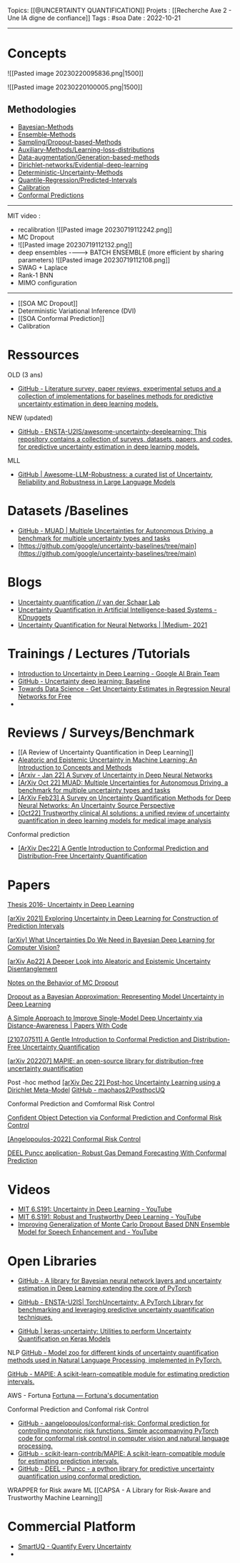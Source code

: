 Topics: [[@UNCERTAINTY QUANTIFICATION]]
Projets : [[Recherche Axe 2 - Une IA digne de confiance]]
Tags : #soa 
Date : 2022-10-21
***

# Concepts

![[Pasted image 20230220095836.png|1500]]

![[Pasted image 20230220100005.png|1500]]


## Methodologies
- [Bayesian-Methods](https://github.com/ENSTA-U2IS/awesome-uncertainty-deeplearning#bayesian-methods)
- [Ensemble-Methods](https://github.com/ENSTA-U2IS/awesome-uncertainty-deeplearning#ensemble-methods)
- [Sampling/Dropout-based-Methods](https://github.com/ENSTA-U2IS/awesome-uncertainty-deeplearning#samplingdropout-based-methods)
- [Auxiliary-Methods/Learning-loss-distributions](https://github.com/ENSTA-U2IS/awesome-uncertainty-deeplearning#auxiliary-methodslearning-loss-distributions)
- [Data-augmentation/Generation-based-methods](https://github.com/ENSTA-U2IS/awesome-uncertainty-deeplearning#data-augmentationgeneration-based-methods)
- [Dirichlet-networks/Evidential-deep-learning](https://github.com/ENSTA-U2IS/awesome-uncertainty-deeplearning#dirichlet-networksevidential-deep-learning)
- [Deterministic-Uncertainty-Methods](https://github.com/ENSTA-U2IS/awesome-uncertainty-deeplearning#deterministic-uncertainty-methods)
- [Quantile-Regression/Predicted-Intervals](https://github.com/ENSTA-U2IS/awesome-uncertainty-deeplearning#quantile-regressionpredicted-intervals)
- [Calibration](https://github.com/ENSTA-U2IS/awesome-uncertainty-deeplearning#calibration)
- [Conformal Predictions](https://github.com/ENSTA-U2IS/awesome-uncertainty-deeplearning#conformal-predictions)


----
MIT video :
- recalibration
![[Pasted image 20230719112242.png]]
- MC Dropout
- ![[Pasted image 20230719112132.png]]
- deep ensembles  ----> BATCH ENSEMBLE (more efficient by sharing parameters)
 ![[Pasted image 20230719112108.png]]
- SWAG + Laplace
- Rank-1 BNN
- MIMO configuration
---




-  [[SOA MC Dropout]]
 - Deterministic Variational Inference (DVI)
 - [[SOA Conformal Prediction]]
 - Calibration
 

# Ressources
OLD (3 ans)
- [GitHub - Literature survey, paper reviews, experimental setups and a collection of implementations for baselines methods for predictive uncertainty estimation in deep learning models.](https://github.com/ahmedmalaa/deep-learning-uncertainty)

NEW (updated)
- [GitHub - ENSTA-U2IS/awesome-uncertainty-deeplearning: This repository contains a collection of surveys, datasets, papers, and codes, for predictive uncertainty estimation in deep learning models.](https://github.com/ENSTA-U2IS/awesome-uncertainty-deeplearning)

MLL
- [GitHub | Awesome-LLM-Robustness: a curated list of Uncertainty, Reliability and Robustness in Large Language Models](https://github.com/jxzhangjhu/Awesome-LLM-Uncertainty-Reliability-Robustness)


# Datasets /Baselines
- [GitHub - MUAD | Multiple Uncertainties for Autonomous Driving, a benchmark for multiple uncertainty types and tasks ](https://github.com/ENSTA-U2IS/MUAD-Dataset)
- [https://github.com/google/uncertainty-baselines/tree/main](https://github.com/google/uncertainty-baselines/tree/main)


# Blogs
- [Uncertainty quantification // van der Schaar Lab](https://www.vanderschaar-lab.com/uncertainty-quantification/)
- [Uncertainty Quantification in Artificial Intelligence-based Systems - KDnuggets](https://www.kdnuggets.com/2022/04/uncertainty-quantification-artificial-intelligencebased-systems.html)
- [Uncertainty Quantification for Neural Networks | |Medium- 2021](https://medium.com/uncertainty-quantification-for-neural-networks/uncertainty-quantification-for-neural-networks-a2c5f3c1836d)

# Trainings / Lectures /Tutorials
- [Introduction to Uncertainty in Deep Learning - Google AI Brain Team](https://www.gatsby.ucl.ac.uk/~balaji/balaji-uncertainty-talk-cifar-dlrl.pdf) 
- [GitHub - Uncertainty deep learning: Baseline](https://github.com/cpark321/uncertainty-deep-learning)
- [Towards Data Science - Get Uncertainty Estimates in Regression Neural Networks for Free](https://towardsdatascience.com/get-uncertainty-estimates-in-neural-networks-for-free-48f2edb82c8f)
- 

# Reviews / Surveys/Benchmark
- [[A Review of Uncertainty Quantification in Deep Learning]]
- [Aleatoric and Epistemic Uncertainty in Machine Learning: An Introduction to Concepts and Methods](https://arxiv.org/abs/1910.09457)
- [[Arxiv - Jan 22] A Survey of Uncertainty in Deep Neural Networks](https://arxiv.org/abs/2107.03342)
- [[ArXiv Oct 22] MUAD: Multiple Uncertainties for Autonomous Driving, a benchmark for multiple uncertainty types and tasks](https://arxiv.org/abs/2203.01437)
- [[ArXiv Feb23] A Survey on Uncertainty Quantification Methods for Deep Neural Networks: An Uncertainty Source Perspective](https://arxiv.org/abs/2302.13425)
- [[Oct22] Trustworthy clinical AI solutions: a unified review of uncertainty quantification in deep learning models for medical image analysis](https://hal.science/hal-03806630/file/UQ_review_HAL.pdf)


Conformal prediction
- [[ArXiv Dec22] A Gentle Introduction to Conformal Prediction and Distribution-Free Uncertainty Quantification](https://arxiv.org/abs/2107.07511)

# Papers
[Thesis 2016- Uncertainty in Deep Learning](http://mlg.eng.cam.ac.uk/yarin/thesis/thesis.pdf)

[[arXiv 2021] Exploring Uncertainty in Deep Learning for Construction of Prediction Intervals](https://arxiv.org/abs/2104.12953)

[[arXiv] What Uncertainties Do We Need in Bayesian Deep Learning for Computer Vision?](https://arxiv.org/abs/1703.04977)

[[arXiv Ap22] A Deeper Look into Aleatoric and Epistemic Uncertainty Disentanglement](https://arxiv.org/abs/2204.09308)

[Notes on the Behavior of MC Dropout](https://arxiv.org/pdf/2008.02627.pdf)

[Dropout as a Bayesian Approximation: Representing Model Uncertainty in Deep Learning](https://arxiv.org/abs/1506.02142)

[A Simple Approach to Improve Single-Model Deep Uncertainty via Distance-Awareness | Papers With Code](https://paperswithcode.com/paper/a-simple-approach-to-improve-single-model)

[[2107.07511] A Gentle Introduction to Conformal Prediction and Distribution-Free Uncertainty Quantification](https://arxiv.org/abs/2107.07511)

[[arXiv 202207] MAPIE: an open-source library for distribution-free uncertainty quantification](https://arxiv.org/abs/2207.12274)

Post -hoc method
[[arXiv Dec 22] Post-hoc Uncertainty Learning using a Dirichlet Meta-Model](https://arxiv.org/abs/2212.07359)
[GitHub - maohaos2/PosthocUQ](https://github.com/maohaos2/PosthocUQ)

Conformal Prediction and Comformal Risk Control

[Confident Object Detection via Conformal Prediction and Conformal Risk Control](https://hal.science/hal-04063441v1/document)

[[Angelopoulos-2022] Conformal Risk Control](https://arxiv.org/pdf/2208.02814.pdf)

[DEEL Puncc application- Robust Gas Demand Forecasting With Conformal Prediction](https://proceedings.mlr.press/v179/mendil22a/mendil22a.pdf)




# Videos
- [MIT 6.S191: Uncertainty in Deep Learning - YouTube](https://www.youtube.com/watch?v=veYq6EWZyVc)
- [MIT 6.S191: Robust and Trustworthy Deep Learning - YouTube](https://www.youtube.com/watch?v=kIiO4VSrivU&list=PLtBw6njQRU-rwp5__7C0oIVt26ZgjG9NI&index=6) 
- [Improving Generalization of Monte Carlo Dropout Based DNN Ensemble Model for Speech Enhancement and - YouTube](https://www.youtube.com/watch?v=vaksBs5JBHI)


# Open Libraries
- [GitHub - A library for Bayesian neural network layers and uncertainty estimation in Deep Learning extending the core of PyTorch](https://github.com/IntelLabs/bayesian-torch)

- [GitHub - ENSTA-U2IS| TorchUncertainty: A PyTorch Library for benchmarking and leveraging predictive uncertainty quantification techniques.](https://github.com/ENSTA-U2IS/torch-uncertainty)
- [GitHub | keras-uncertainty: Utilities to perform Uncertainty Quantification on Keras Models](https://github.com/mvaldenegro/keras-uncertainty)



NLP
[GitHub - Model zoo for different kinds of uncertainty quantification methods used in Natural Language Processing, implemented in PyTorch.](https://github.com/kaleidophon/nlp-uncertainty-zoo)

[GitHub - MAPIE: A scikit-learn-compatible module for estimating prediction intervals.](https://github.com/scikit-learn-contrib/MAPIE/)

AWS - Fortuna
[Fortuna — Fortuna's documentation](https://aws-fortuna.readthedocs.io/en/latest/)

Conformal Prediction and Confomal risk Control
- [GitHub - aangelopoulos/conformal-risk: Conformal prediction for controlling monotonic risk functions. Simple accompanying PyTorch code for conformal risk control in computer vision and natural language processing.](https://github.com/aangelopoulos/conformal-risk)
- [GitHub - scikit-learn-contrib/MAPIE: A scikit-learn-compatible module for estimating prediction intervals.](https://github.com/scikit-learn-contrib/MAPIE)
- [GitHub - DEEL - Puncc - a python library for predictive uncertainty quantification using conformal prediction.](https://github.com/deel-ai/puncc)

WRAPPER for Risk aware ML
[[CAPSA - A Library for Risk-Aware and Trustworthy Machine Learning]]



# Commercial Platform
- [SmartUQ - Quantify Every Uncertainty](https://www.smartuq.com/)
- 